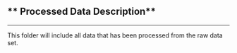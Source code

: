 ## ** Processed Data Description**
---
This folder will include all data that has been processed from the raw data set.